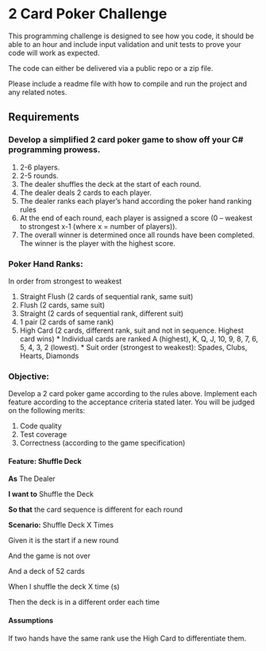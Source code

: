 # 2 Card Poker Challenge

This programming challenge is designed to see how you code, it should be able to 
an hour and include input validation and unit tests to prove your code will work 
as expected.

The code can either be delivered via a public repo or a zip file.

Please include a readme file with how to compile and run the project and any
related notes.

## Requirements

### Develop a simplified 2 card poker game to show off your C# programming prowess.

  1. 2-6 players.
  2. 2-5 rounds.
  3. The dealer shuffles the deck at the start of each round.
  4. The dealer deals 2 cards to each player.
  5. The dealer ranks each player’s hand according the poker hand ranking rules
  6. At the end of each round, each player is assigned a score (0 – weakest to 
     strongest x-1 (where x = number of players)).
  7. The overall winner is determined once all rounds have been completed. The 
     winner is the player with the highest score.

### Poker Hand Ranks:

In order from strongest to weakest

  1. Straight Flush (2 cards of sequential rank, same suit)
  2. Flush (2 cards, same suit)
  3. Straight (2 cards of sequential rank, different suit)
  4. 1 pair (2 cards of same rank)
  5. High Card (2 cards, different rank, suit and not in sequence. Highest card wins)
    * Individual cards are ranked A (highest), K, Q, J, 10, 9, 8, 7, 6, 5, 4, 3, 2 (lowest).
    * Suit order (strongest to weakest): Spades, Clubs, Hearts, Diamonds

### Objective:

Develop a 2 card poker game according to the rules above. Implement each feature 
according to the acceptance criteria stated later. You will be judged on the 
following merits:
  
  1. Code quality
  2. Test coverage
  3. Correctness (according to the game specification)

#### Feature: Shuffle Deck

**As** The Dealer 

**I want to** Shuffle the Deck

**So that** the card sequence is different for each round

**Scenario:** Shuffle Deck X Times

Given it is the start if a new round

And the game is not over

And a deck of 52 cards

When I shuffle the deck X time (s)

Then the deck is in a different order each time


#### Assumptions

If two hands have the same rank use the High Card to differentiate them.
